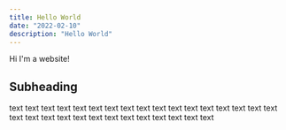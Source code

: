 ```yaml
---
title: Hello World
date: "2022-02-10"
description: "Hello World"
---
```


Hi I'm a website!

## Subheading

text text text text text text 
text text text text text text 
text text text text text text 
text text text text text text 
text text text text text text 